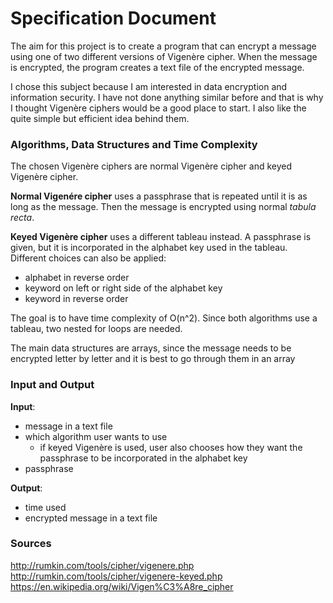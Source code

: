 # Specification Document

The aim for this project is to create a program that can encrypt a message using one of two different versions of Vigenère cipher.
 When the message is encrypted, the program creates a text file of the encrypted message.
 
I chose this subject because I am interested in data encryption and information security. I have not done anything similar before
 and that is why I thought Vigenère ciphers would be a good place to start. I also like the  quite simple but efficient idea behind them.


### Algorithms, Data Structures and Time Complexity
The chosen Vigenère ciphers are normal Vigenère cipher and keyed Vigenère cipher. 

**Normal Vigenére cipher** uses a passphrase that is repeated until it is as long as the message. Then the message is encrypted using normal *tabula recta*.

**Keyed Vigenère cipher** uses a different tableau instead. A passphrase is given, but it is incorporated in the alphabet key used in the tableau. Different choices can also be applied: 
- alphabet in reverse order
- keyword on left or right side of the alphabet key
- keyword in reverse order 

The goal is to have time complexity of O(n^2). Since both algorithms use a tableau, two nested for loops are needed.

The main data structures are arrays, since the message needs to be encrypted letter by letter and it is best
 to go through them in an array
  
 
### Input and Output
**Input**:
- message in a text file
- which algorithm user wants to use
    - if keyed Vigenère is used, user also chooses how they want the passphrase to be incorporated in the alphabet key
- passphrase

**Output**:
- time used
- encrypted message in a text file


### Sources

http://rumkin.com/tools/cipher/vigenere.php
http://rumkin.com/tools/cipher/vigenere-keyed.php
https://en.wikipedia.org/wiki/Vigen%C3%A8re_cipher




